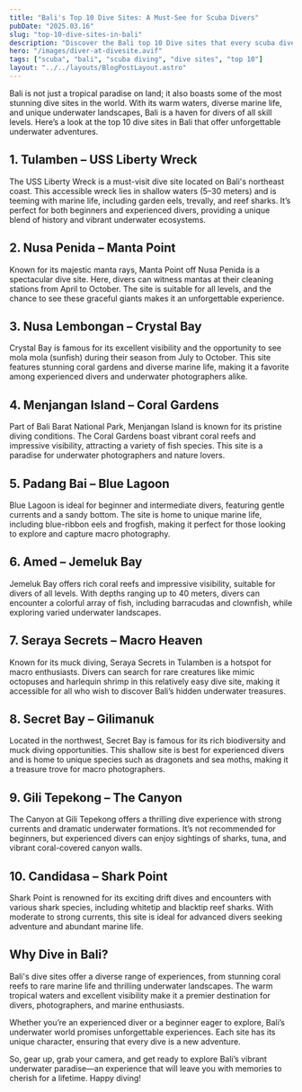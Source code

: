 ```yaml
---
title: "Bali's Top 10 Dive Sites: A Must-See for Scuba Divers"
pubDate: "2025.03.16"
slug: "top-10-dive-sites-in-bali"
description: "Discover the Bali top 10 Dive sites that every scuba diver should check out!"
hero: "/images/diver-at-divesite.avif"
tags: ["scuba", "bali", "scuba diving", "dive sites", "top 10"]
layout: "../../layouts/BlogPostLayout.astro"
---
```


<p>Bali is not just a tropical paradise on land; it also boasts some of the most stunning dive sites in the world. With its warm waters, diverse marine life, and unique underwater landscapes, Bali is a haven for divers of all skill levels. Here’s a look at the top 10 dive sites in Bali that offer unforgettable underwater adventures.</p>

<h2>1. Tulamben – USS Liberty Wreck</h2>
<p>The USS Liberty Wreck is a must-visit dive site located on Bali's northeast coast. This accessible wreck lies in shallow waters (5–30 meters) and is teeming with marine life, including garden eels, trevally, and reef sharks. It’s perfect for both beginners and experienced divers, providing a unique blend of history and vibrant underwater ecosystems.</p>

<h2>2. Nusa Penida – Manta Point</h2>
<p>Known for its majestic manta rays, Manta Point off Nusa Penida is a spectacular dive site. Here, divers can witness mantas at their cleaning stations from April to October. The site is suitable for all levels, and the chance to see these graceful giants makes it an unforgettable experience.</p>

<h2>3. Nusa Lembongan – Crystal Bay</h2>
<p>Crystal Bay is famous for its excellent visibility and the opportunity to see mola mola (sunfish) during their season from July to October. This site features stunning coral gardens and diverse marine life, making it a favorite among experienced divers and underwater photographers alike.</p>

<h2>4. Menjangan Island – Coral Gardens</h2>
<p>Part of Bali Barat National Park, Menjangan Island is known for its pristine diving conditions. The Coral Gardens boast vibrant coral reefs and impressive visibility, attracting a variety of fish species. This site is a paradise for underwater photographers and nature lovers.</p>

<h2>5. Padang Bai – Blue Lagoon</h2>
<p>Blue Lagoon is ideal for beginner and intermediate divers, featuring gentle currents and a sandy bottom. The site is home to unique marine life, including blue-ribbon eels and frogfish, making it perfect for those looking to explore and capture macro photography.</p>

<h2>6. Amed – Jemeluk Bay</h2>
<p>Jemeluk Bay offers rich coral reefs and impressive visibility, suitable for divers of all levels. With depths ranging up to 40 meters, divers can encounter a colorful array of fish, including barracudas and clownfish, while exploring varied underwater landscapes.</p>

<h2>7. Seraya Secrets – Macro Heaven</h2>
<p>Known for its muck diving, Seraya Secrets in Tulamben is a hotspot for macro enthusiasts. Divers can search for rare creatures like mimic octopuses and harlequin shrimp in this relatively easy dive site, making it accessible for all who wish to discover Bali’s hidden underwater treasures.</p>

<h2>8. Secret Bay – Gilimanuk</h2>
<p>Located in the northwest, Secret Bay is famous for its rich biodiversity and muck diving opportunities. This shallow site is best for experienced divers and is home to unique species such as dragonets and sea moths, making it a treasure trove for macro photographers.</p>

<h2>9. Gili Tepekong – The Canyon</h2>
<p>The Canyon at Gili Tepekong offers a thrilling dive experience with strong currents and dramatic underwater formations. It’s not recommended for beginners, but experienced divers can enjoy sightings of sharks, tuna, and vibrant coral-covered canyon walls.</p>

<h2>10. Candidasa – Shark Point</h2>
<p>Shark Point is renowned for its exciting drift dives and encounters with various shark species, including whitetip and blacktip reef sharks. With moderate to strong currents, this site is ideal for advanced divers seeking adventure and abundant marine life.</p>

<h2>Why Dive in Bali?</h2>
<p>Bali's dive sites offer a diverse range of experiences, from stunning coral reefs to rare marine life and thrilling underwater landscapes. The warm tropical waters and excellent visibility make it a premier destination for divers, photographers, and marine enthusiasts.</p>

<p>Whether you’re an experienced diver or a beginner eager to explore, Bali’s underwater world promises unforgettable experiences. Each site has its unique character, ensuring that every dive is a new adventure.</p>

<p>So, gear up, grab your camera, and get ready to explore Bali’s vibrant underwater paradise—an experience that will leave you with memories to cherish for a lifetime. Happy diving!</p>